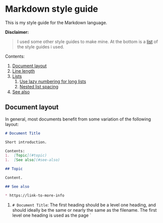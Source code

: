 # Markdown style guide

This is my style guide for the Markdown language.

**Disclaimer:**
> I used some other style guides to make mine.
> At the bottom is a [list](#see-also) of the style guides i used.

Contents:
1.  [Document layout](#document-layout)
1.  [Line length](#line-length)
1.  [Lists](#lists)
    1. [Use lazy numbering for long lists](#use-lazy-numbering-for-long-lists)
    1. [Nested list spacing](#nested-list-spacing)
1.  [See also](#see-also)

## Document layout

In general, most documents benefit from some variation of the following layout:

```Markdown
# Document Title

Short introduction.

Contents:
1.  [Topic](#topic)
1.  [See also](#see-also)

## Topic

Content.

## See also

* https://link-to-more-info
```

1.  `# Document Title`: The first heading should be a level one heading, and
    should ideally be the same or nearly the same as the filename. The first
    level one heading is used as the page `<title>

1.  `Short introduction.` 1-3 sentences providing a high-level overview of the
    topic. Imagine yourself as a complete newbie, who landed on your "Extending
    Foo" doc and needs to know the most basic assumptions you take for granted.
    "What is Foo? Why would I extend it?"

1.  `Content:`: Put a list of links to each topic after the short introduction.

1.  `## Topic`: The rest of your headings should start from level 2.

1.  `## See also`: Put miscellaneous links at the bottom for the user who wants
    to know more or didn't find what she needed.

## Line length

Try to use lines of code between 80 and 120 characters long. This amount of text
is easy to fit in most monitors with a decent font size.

## Lists

### Use lazy numbering for long lists

Markdown is smart enough to let the resulting HTML render your numbered lists
correctly. For longer lists that may change, especially long nested lists, use
"lazy" numbering:

```markdown
1.  Foo.
1.  Bar.
    1.  Foofoo.
    1.  Barbar.
1.  Baz.
```

However, if the list is small and you don't anticipate changing it, prefer fully
numbered lists, because it's nicer to read in source:

```markdown
1.  Foo.
2.  Bar.
3.  Baz.
```

### Nested list spacing

When nesting lists, use a 4 space indent for both numbered and bulleted lists:

```markdown
1.  2 spaces after a numbered list.
    4 space indent for wrapped text.
2.  2 spaces again.

*   3 spaces after a bullet.
    4 space indent for wrapped text.
    1.  2 spaces after a numbered list.
        8 space indent for the wrapped text of a nested list.
    2.  Looks nice, don't it?
*   3 spaces after a bullet.
```

## See also

* https://github.com/google/styleguide/blob/gh-pages/docguide/style.md
